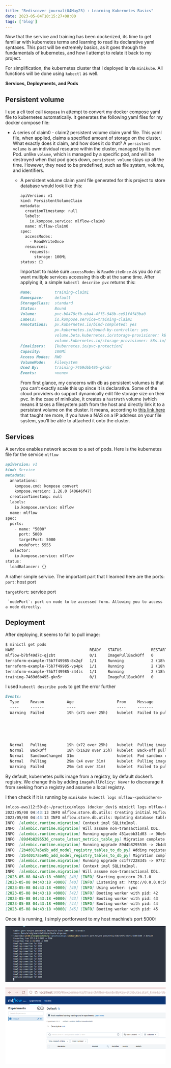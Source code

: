 ```yaml
---
title: "Rediscover journal(04May23) : Learning Kubernetes Basics"
date: 2023-05-04T10:15:27+08:00
tags: ['blog']
---
```

Now that the service and training has been dockerized, its time to get familiar with kubernetes terms and learning to read its declarative yaml syntaxes. This post will be extremely basics, as it goes through the fundamentals of kubernetes, and how I attempt to relate it back to my project.

For simplification, the kubernetes cluster that I deployed is via `minikube`. All functions will be done using `kubectl` as well.

**Services, Deployments, and Pods**

## Persistent volume

I use a cli tool call `Kompose` in attempt to convert my docker compose yaml file to kubernetes automatically. It generates the following yaml files for my docker compose file:

- A series of claim0 - claim2 persistent volume claim yaml file. This yaml file, when applied, claims a specified amount of storage on the cluster. What exactly does it claim, and how does it do that? A `persistent volume` is an individual resource within the cluster, managed by its own Pod. unlike `volume`, which is managed by a specific pod, and will be destroyed when that pod goes down, `persistent volume` stays up all the time. However, they need to be predefined, such as file system, volume, and identifiers.
    - A persistent volume claim yaml file generated for this project to store database would look like this:
        
        ```
        apiVersion: v1
        kind: PersistentVolumeClaim
        metadata:
          creationTimestamp: null
          labels:
            io.kompose.service: mlflow-claim0
          name: mlflow-claim0
        spec:
          accessModes:
            - ReadWriteOnce
          resources:
            requests:
              storage: 100Mi
        status: {}
        ```
        
        Important to make sure `accessModes`  is `ReadWriteOnce` as you do not want multiple services accessing this db at the same time. After applying it, a simple `kubectl describe pvc` returns this:
        
        ```markdown
        Name:          training-claim1
        Namespace:     default
        StorageClass:  standard
        Status:        Bound
        Volume:        pvc-b8478cfb-eba4-4ff5-948b-ce91f4f43ba0
        Labels:        io.kompose.service=training-claim1
        Annotations:   pv.kubernetes.io/bind-completed: yes
                       pv.kubernetes.io/bound-by-controller: yes
                       volume.beta.kubernetes.io/storage-provisioner: k8s.io/minikube-hostpath
                       volume.kubernetes.io/storage-provisioner: k8s.io/minikube-hostpath
        Finalizers:    [kubernetes.io/pvc-protection]
        Capacity:      100Mi
        Access Modes:  RWO
        VolumeMode:    Filesystem
        Used By:       training-7469d6b495-gkn5r
        Events:        <none>
        ```
        
        From first glance, my concerns with db as persistent volumes is that you can’t exactly scale this up since it is declarative. Some of the cloud providers do support dynamically edit file storage size on their pvc. In the case of minikube, it creates a `hostPath` volume (which means it takes a filesystem path from the host and directly link it to a persistent volume on the cluster. It means, according to [this link here](https://platform9.com/blog/tutorial-dynamic-provisioning-of-persistent-storage-in-kubernetes-with-minikube/) that taught me more, if you have a NAS on a IP address on your file system, you’ll be able to attached it onto the cluster.  
        

## Services

A service enables network access to a set of pods. Here is the kubernetes file for the service `mlflow`

```markdown
apiVersion: v1
kind: Service
metadata:
  annotations:
    kompose.cmd: kompose convert
    kompose.version: 1.26.0 (40646f47)
  creationTimestamp: null
  labels:
    io.kompose.service: mlflow
  name: mlflow
spec:
  ports:
    - name: "5000"
      port: 5000
      targetPort: 5000
      nodePort: 5555
  selector:
    io.kompose.service: mlflow
status:
  loadBalancer: {}
```

A rather simple service. The important part that I learned here are the ports:
      `port`: host port

`targetPort`: service port 

     `nodePort`: port on node to be accessed form. Allowing you to access a node directly.

## Deployment

After deploying, it seems to fail to pull image:

```markdown
$ minictl get pods
NAME                                 READY   STATUS             RESTARTS      AGE
mlflow-b7bf49d7c-qjzbt               0/1     ImagePullBackOff   0             25h
terraform-example-75b7f49985-8x2qf   1/1     Running            2 (18h ago)   3d
terraform-example-75b7f49985-vp4pk   1/1     Running            2 (18h ago)   3d
terraform-example-75b7f49985-z44ls   1/1     Running            2 (18h ago)   3d
training-7469d6b495-gkn5r            0/1     ImagePullBackOff   0             25h
```

I used `kubectl describe pods` to get the error further

```markdown
Events:
  Type     Reason          Age                   From     Message
  ----     ------          ----                  ----     -------
  Warning  Failed          19h (x71 over 25h)    kubelet  Failed to pull image "mlflowtraining:latest": 
																							rpc error: code = Unknown 
																							desc = Error response from daemon: 
																							pull access denied for mlflowtraining, 
																							repository does not exist or may require 'docker login': denied: 
																							requested access to the resource is denied
  Normal   Pulling         19h (x72 over 25h)    kubelet  Pulling image "mlflowtraining:latest"
  Normal   BackOff         18h (x1628 over 25h)  kubelet  Back-off pulling image "mlflowtraining:latest"
  Normal   SandboxChanged  31m                   kubelet  Pod sandbox changed, it will be killed and re-created.
  Normal   Pulling         29m (x4 over 31m)     kubelet  Pulling image "mlflowtraining:latest"
  Warning  Failed          29m (x4 over 31m)     kubelet  Failed to pull image "mlflowtraining:latest": rpc error: code = Unknown desc = Error response from daemon: pull access denied for mlflowtraining, repository does not exist or may require 'docker login': denied: requested access to the resource is denied
```

By default, kubernetes pulls image from a registry, by default docker’s registry. We change this by adding `imagePullPolicy: Never` to discourage it from seeking from a registry and assume a local registry. 

I then check if it is running by `minikube kubectl logs mlflow-<podsidhere>` 

```markdown
(mlops-aws)12:50~@:~/practice/mlops (docker_dev)$ minictl logs mlflow-64bc4c975c-69zts
2023/05/08 04:43:13 INFO mlflow.store.db.utils: Creating initial MLflow database tables...
2023/05/08 04:43:13 INFO mlflow.store.db.utils: Updating database tables
INFO  [alembic.runtime.migration] Context impl SQLiteImpl.
INFO  [alembic.runtime.migration] Will assume non-transactional DDL.
INFO  [alembic.runtime.migration] Running upgrade 451aebb31d03 -> 90e64c465722, migrate user column to tags
INFO  [89d4b8295536_create_latest_metrics_table_py] Migration complete!
INFO  [alembic.runtime.migration] Running upgrade 89d4b8295536 -> 2b4d017a5e9b, add model registry tables to db
INFO  [2b4d017a5e9b_add_model_registry_tables_to_db_py] Adding registered_models and model_versions tables to database.
INFO  [2b4d017a5e9b_add_model_registry_tables_to_db_py] Migration complete!
INFO  [alembic.runtime.migration] Running upgrade cc1f77228345 -> 97727af70f4d, Add creation_time and last_update_time to experiments table
INFO  [alembic.runtime.migration] Context impl SQLiteImpl.
INFO  [alembic.runtime.migration] Will assume non-transactional DDL.
[2023-05-08 04:43:18 +0000] [40] [INFO] Starting gunicorn 20.1.0
[2023-05-08 04:43:18 +0000] [40] [INFO] Listening at: http://0.0.0.0:5000 (40)
[2023-05-08 04:43:18 +0000] [40] [INFO] Using worker: sync
[2023-05-08 04:43:18 +0000] [42] [INFO] Booting worker with pid: 42
[2023-05-08 04:43:18 +0000] [43] [INFO] Booting worker with pid: 43
[2023-05-08 04:43:18 +0000] [44] [INFO] Booting worker with pid: 44
[2023-05-08 04:43:18 +0000] [45] [INFO] Booting worker with pid: 45
```

Once it is running, I simply portforward to my host machine’s port 5000:

![Portforwrdded](../../images/potforward-kube-10May.png)

![MLFLow FrontPage](../../images/mlflow_desktop.png)